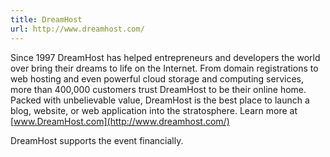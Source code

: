 ```yaml
---
title: DreamHost
url: http://www.dreamhost.com/
---
```


Since 1997 DreamHost has helped entrepreneurs and developers the world
over bring their dreams to life on the Internet. From domain
registrations to web hosting and even powerful cloud storage and
computing services, more than 400,000 customers trust DreamHost to be
their online home. Packed with unbelievable value, DreamHost is the
best place to launch a blog, website, or web application into the
stratosphere. Learn more at [www.DreamHost.com](http://www.dreamhost.com/)

DreamHost supports the event financially.

